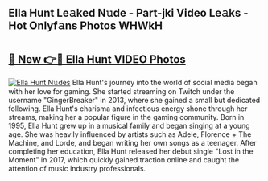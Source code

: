 ## Ella Hunt Le𝚊ked N𝚞de - Part-jki Video Le𝚊ks - Hot Onlyf𝚊ns Photos WHWkH

# <h2><a href="http://ab4446.deff.icu/?id=Ella+Hunt">🔗 New 👉🔴 Ella Hunt VIDEO Photos</a></h2>

[![Ella Hunt N𝚞des](https://i.imgur.com/rIISA9y.gif)](http://ab4446.deff.icu/?id=Ella+Hunt)
Ella Hunt's journey into the world of social media began with her love for gaming. She started streaming on Twitch under the username "GingerBreaker" in 2013, where she gained a small but dedicated following. Ella Hunt's charisma and infectious energy shone through her streams, making her a popular figure in the gaming community. Born in 1995, Ella Hunt grew up in a musical family and began singing at a young age. She was heavily influenced by artists such as Adele, Florence + The Machine, and Lorde, and began writing her own songs as a teenager. After completing her education, Ella Hunt released her debut single "Lost in the Moment" in 2017, which quickly gained traction online and caught the attention of music industry professionals.
